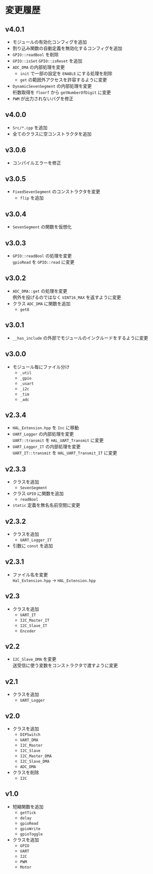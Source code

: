 # 変更履歴

## v4.0.1
- モジュールの有効化コンフィグを追加
- 割り込み関数の自動定義を無効化するコンフィグを追加
- `GPIO::readBool` を削除
- `GPIO::isSet` `GPIO::isReset` を追加
- `ADC_DMA` の内部処理を変更  
  - `init` で一部の設定を `ENABLE` にする処理を削除
  - `get` の範囲外アクセスを許容するように変更
- `DynamicSevenSegment` の内部処理を変更  
桁数取得を `floorf` から `getNumberOfDigit` に変更
- `PWM` が出力されないバグを修正

## v4.0.0
- `Src/*.cpp` を追加
- 全てのクラスに空コンストラクタを追加

## v3.0.6
- コンパイルエラーを修正

## v3.0.5
- `FixedSevenSegment` のコンストラクタを変更
  - `flip` を追加

## v3.0.4
- `SevenSegment` の関数を仮想化

## v3.0.3
- `GPIO::readBool` の処理を変更  
`gpioRead` を `GPIO::read` に変更

## v3.0.2
- `ADC_DMA::get` の処理を変更  
例外を投げるのではなく `UINT16_MAX` を返すように変更
- クラス `ADC_DMA` に関数を追加
  - `get8`

## v3.0.1
- `__has_include` の外部でモジュールのインクルードをするように変更

## v3.0.0
- モジュール毎にファイル分け
  - `_util`
  - `_gpio`
  - `_usart`
  - `_i2c`
  - `_tim`
  - `_adc`

## v2.3.4
- `HAL_Extension.hpp` を `Inc` に移動
- `UART_Logger` の内部処理を変更  
`UART::transmit` を `HAL_UART_Transmit` に変更
- `UART_Logger_IT` の内部処理を変更  
`UART_IT::transmit` を `HAL_UART_Transmit_IT` に変更

## v2.3.3
- クラスを追加
  - `SevenSegment`
- クラス `GPIO` に関数を追加
  - `readBool`
- `static` 定義を無名名前空間に変更

## v2.3.2
- クラスを追加
  - `UART_Logger_IT`
- 引数に `const` を追加

## v2.3.1
- ファイル名を変更  
`Hal_Extension.hpp` → `HAL_Extension.hpp`

## v2.3
- クラスを追加
  - `UART_IT`
  - `I2C_Master_IT`
  - `I2C_Slave_IT`
  - `Encoder`

## v2.2
- `I2C_Slave_DMA` を変更  
送受信に使う変数をコンストラクタで渡すように変更

## v2.1
- クラスを追加
  - `UART_Logger`

## v2.0
- クラスを追加
  - `DIPSwitch`
  - `UART_DMA`
  - `I2C_Master`
  - `I2C_Slave`
  - `I2C_Master_DMA`
  - `I2C_Slave_DMA`
  - `ADC_DMA`
- クラスを削除
  - `I2C`

## v1.0
- 短縮関数を追加
  - `getTick`
  - `delay`
  - `gpioRead`
  - `gpioWrite`
  - `gpioToggle`
- クラスを追加
  - `GPIO`
  - `UART`
  - `I2C`
  - `PWM`
  - `Motor`